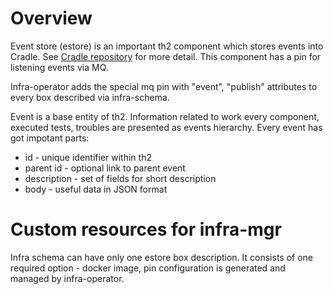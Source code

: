 # Overview

Event store  (estore) is an important th2 component which stores events into Cradle. See [Cradle repository](https://github.com/th2-net/cradleapi/blob/master/README.md) for more detail. This component has a pin for listening events via MQ. 

Infra-operator adds the special mq pin with "event", "publish" attributes to every box described via infra-schema.

Event is a base entity of th2. Information related to work every component, executed tests, troubles are presented as events hierarchy. 
Every event has got impotant parts:
* id - unique identifier within th2
* parent id - optional link to parent event
* description - set of fields for short description
* body - useful data in JSON format

# Custom resources for infra-mgr

Infra schema can have only one estore box description. It consists of one required option - docker image, pin configuration is generated and managed by infra-operator.
